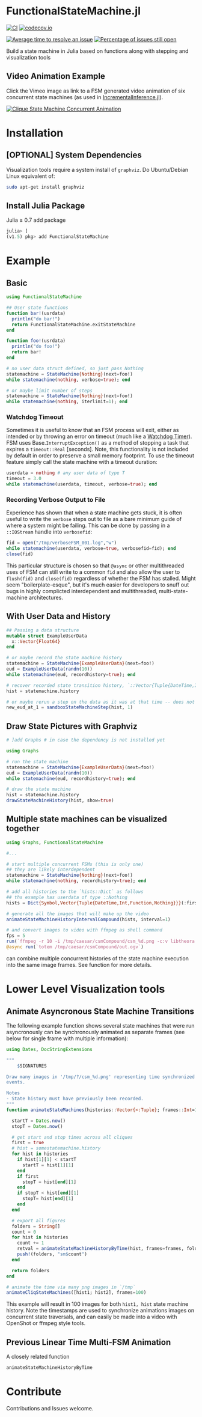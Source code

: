 # FunctionalStateMachine.jl

[![CI](https://github.com/JuliaRobotics/FunctionalStateMachine.jl/actions/workflows/CI.yml/badge.svg)](https://github.com/JuliaRobotics/FunctionalStateMachine.jl/actions/workflows/CI.yml)
[![codecov.io](https://codecov.io/github/JuliaRobotics/FunctionalStateMachine.jl/coverage.svg?branch=master)](https://codecov.io/github/JuliaRobotics/FunctionalStateMachine.jl?branch=master)

[![Average time to resolve an issue](https://isitmaintained.com/badge/resolution/JuliaRobotics/FunctionalStateMachine.jl.svg)](https://github.com/JuliaRobotics/FunctionalStateMachine.jl/issues)
[![Percentage of issues still open](https://isitmaintained.com/badge/open/JuliaRobotics/FunctionalStateMachine.jl.svg)](https://github.com/JuliaRobotics/FunctionalStateMachine.jl/issues)

Build a state machine in Julia based on functions along with stepping and visualization tools  


## Video Animation Example

Click the Vimeo image as link to a FSM generated video animation of six concurrent state machines (as used in [IncrementalInference.jl](http://www.github.com/JuliaRobotics/IncrementalInference.jl)).

[![Clique State Machine Concurrent Animation](https://user-images.githubusercontent.com/6412556/92198487-87b10900-ee42-11ea-8674-4a3867a74b65.png)](https://vimeo.com/454616769 "Clique State Machine Concurrent Animation - Click to Watch!")

# Installation
## [OPTIONAL] System Dependencies
Visualization tools require a system install of `graphviz`.  Do Ubuntu/Debian Linux equivalent of:
```bash
sudo apt-get install graphviz
```

## Install Julia Package
Julia ≥ 0.7 add package
```julia
julia> ]
(v1.5) pkg> add FunctionalStateMachine
```

# Example

## Basic
```julia
using FunctionalStateMachine

## User state functions
function bar!(usrdata)
  println("do bar!")
  return FunctionalStateMachine.exitStateMachine
end

function foo!(usrdata)
  println("do foo!")
  return bar!
end

# no user data struct defined, so just pass Nothing
statemachine = StateMachine{Nothing}(next=foo!)
while statemachine(nothing, verbose=true); end

# or maybe limit number of steps
statemachine = StateMachine{Nothing}(next=foo!)
while statemachine(nothing, iterlimit=1); end
```

### Watchdog Timeout

Sometimes it is useful to know that an FSM process will exit, either as intended or by throwing an error on timeout (much like a [Watchdog Timer](https://en.wikipedia.org/wiki/Watchdog_timer)).  FSM uses Base.`InterruptException()` as a method of stopping a task that expires a `timeout::Real` [seconds].  Note, this functionality is not included by default in order to preserve a small memory footprint.  To use the timeout feature simply call the state machine with a timeout duration:
```julia
userdata = nothing # any user data of type T
timeout = 3.0
while statemachine(userdata, timeout, verbose=true); end
```

### Recording Verbose Output to File

Experience has shown that when a state machine gets stuck, it is often useful to write the `verbose` steps out to file as a bare minimum guide of where a system might be failing.  This can be done by passing in a `::IOStream` handle into `verbosefid`:
```julia
fid = open("/tmp/verboseFSM_001.log","w")
while statemachine(userdata, verbose=true, verbosefid=fid); end
close(fid)
```

This particular structure is chosen so that `@async` or other multithreaded uses of FSM can still write to a common `fid` and also allow the user to `flush(fid)` and `close(fid)` regardless of whether the FSM has stalled.  Might seem "boilerplate-esque", but it's much easier for developers to snuff out bugs in highly complicted interdependent and multithreaded, multi-state-machine architectures.

## With User Data and History

```julia
## Passing a data structure
mutable struct ExampleUserData
  x::Vector{Float64}
end

# or maybe record the state machine history
statemachine = StateMachine{ExampleUserData}(next=foo!)
eud = ExampleUserData(randn(10))
while statemachine(eud, recordhistory=true); end

# recover recorded state transition history, `::Vector{Tuple{DateTime,Int,Function,T}}`
hist = statemachine.history

# or maybe rerun a step on the data as it was at that time -- does not overwrite previous memory
new_eud_at_1 = sandboxStateMachineStep(hist, 1)
```

## Draw State Pictures with Graphviz

```julia
# ]add Graphs # in case the dependency is not installed yet

using Graphs

# run the state machine
statemachine = StateMachine{ExampleUserData}(next=foo!)
eud = ExampleUserData(randn(10))
while statemachine(eud, recordhistory=true); end

# draw the state machine
hist = statemachine.history
drawStateMachineHistory(hist, show=true)
```

## Multiple state machines can be visualized together
```julia
using Graphs, FunctionalStateMachine

#...

# start multiple concurrent FSMs (this is only one)
## they are likely interdependent
statemachine = StateMachine{Nothing}(next=foo!)
while statemachine(nothing, recordhistory=true); end

# add all histories to the `hists::Dict` as follows
## ths example has userdata of type ::Nothing
hists = Dict{Symbol,Vector{Tuple{DateTime,Int,Function,Nothing}}}(:first => statemachine.history)

# generate all the images that will make up the video
animateStateMachineHistoryIntervalCompound(hists, interval=1)

# and convert images to video with ffmpeg as shell command
fps = 5
run(`ffmpeg -r 10 -i /tmp/caesar/csmCompound/csm_%d.png -c:v libtheora -vf fps=$fps -pix_fmt yuv420p -vf "scale=trunc(iw/2)*2:trunc(ih/2)*2" -q 10 /tmp/caesar/csmCompound/out.ogv`)
@async run(`totem /tmp/caesar/csmCompound/out.ogv`)
```
can combine multiple concurrent histories of the state machine execution into the same image frames.  See function for more details.


# Lower Level Visualization tools

## Animate Asyncronous State Machine Transitions

The following example function shows several state machines that were run asyncronously can be synchronously animated as separate frames (see below for single frame with multiple information):
```julia
using Dates, DocStringExtensions

"""
    $SIGNATURES

Draw many images in '/tmp/?/csm_%d.png' representing time synchronized state machine
events.

Notes
- State history must have previously been recorded.
"""
function animateStateMachines(histories::Vector{<:Tuple}; frames::Int=100)

  startT = Dates.now()
  stopT = Dates.now()

  # get start and stop times across all cliques
  first = true
  # hist = somestatemachine.history
  for hist in histories
    if hist[1][1] < startT
      startT = hist[1][1]
    end
    if first
      stopT = hist[end][1]
    end
    if stopT < hist[end][1]
      stopT= hist[end][1]
    end
  end

  # export all figures
  folders = String[]
  count = 0
  for hist in histories
    count += 1
    retval = animateStateMachineHistoryByTime(hist, frames=frames, folder="sm$count", title="SM-$count", startT=startT, stopT=stopT)
    push!(folders, "sm$count")
  end

  return folders
end

# animate the time via many png images in `/tmp`
animateCliqStateMachines([hist1; hist2], frames=100)
```

This example will result in 100 images for both `hist1, hist` state machine history. Note the timestamps are used to synchronize animations images on concurrent state traversals, and can easily be made into a video with OpenShot or ffmpeg style tools.

## Previous Linear Time Multi-FSM Animation

A closely related function
```julia
animateStateMachineHistoryByTime
```


# Contribute

Contributions and Issues welcome.
